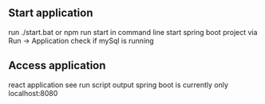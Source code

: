 ## Start application

run ./start.bat or npm run start in command line
start spring boot project via Run -> Application
check if mySql is running


## Access application
react application see run script output
spring boot is currently only localhost:8080